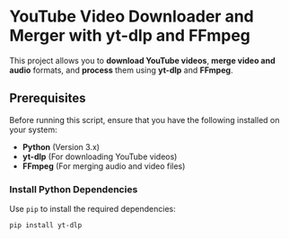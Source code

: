 # YouTube Video Downloader and Merger with yt-dlp and FFmpeg

This project allows you to **download YouTube videos**, **merge video and audio** formats, and **process** them using **yt-dlp** and **FFmpeg**.

## Prerequisites

Before running this script, ensure that you have the following installed on your system:

- **Python** (Version 3.x)
- **yt-dlp** (For downloading YouTube videos)
- **FFmpeg** (For merging audio and video files)

### Install Python Dependencies
Use `pip` to install the required dependencies:

```bash
pip install yt-dlp
